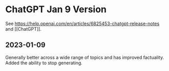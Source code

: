 # ChatGPT Jan 9 Version

See <https://help.openai.com/en/articles/6825453-chatgpt-release-notes> and [[ChatGPT]].

## 2023-01-09

Generally better across a wide range of topics and has improved factuality. Added the ability to stop generating.